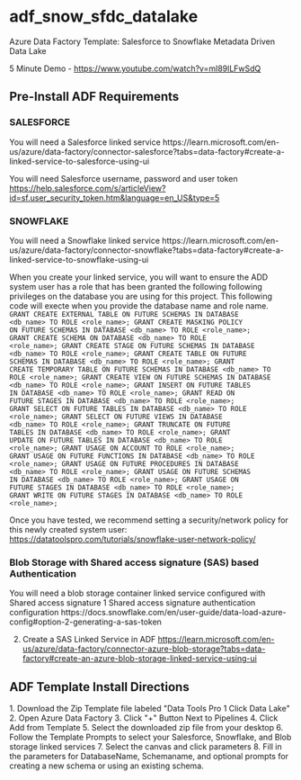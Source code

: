 # adf_snow_sfdc_datalake
Azure Data Factory Template: Salesforce to Snowflake Metadata Driven Data Lake

5 Minute Demo - https://www.youtube.com/watch?v=mI89lLFwSdQ

<h2>Pre-Install ADF Requirements</h2>
<h3>SALESFORCE</h3>
You will need a Salesforce linked service
https://learn.microsoft.com/en-us/azure/data-factory/connector-salesforce?tabs=data-factory#create-a-linked-service-to-salesforce-using-ui

You will need Salesforce username, password and user token
https://help.salesforce.com/s/articleView?id=sf.user_security_token.htm&language=en_US&type=5


<h3>SNOWFLAKE</h3>
You will need a Snowflake linked service
https://learn.microsoft.com/en-us/azure/data-factory/connector-snowflake?tabs=data-factory#create-a-linked-service-to-snowflake-using-ui

When you create your linked service, you will want to ensure the ADD system user has a role that has been granted the following following privileges on the database you are using for this project. This following code will execte when you provide the database name and role name.
<code>
GRANT CREATE EXTERNAL TABLE ON FUTURE SCHEMAS IN DATABASE <db_name> TO ROLE <role_name>;
GRANT CREATE MASKING POLICY ON FUTURE SCHEMAS IN DATABASE <db_name> TO ROLE <role_name>;
GRANT CREATE SCHEMA ON DATABASE <db_name> TO ROLE <role_name>;
GRANT CREATE STAGE ON FUTURE SCHEMAS IN DATABASE <db_name> TO ROLE <role_name>;
GRANT CREATE TABLE ON FUTURE SCHEMAS IN DATABASE <db_name> TO ROLE <role_name>;
GRANT CREATE TEMPORARY TABLE ON FUTURE SCHEMAS IN DATABASE <db_name> TO ROLE <role_name>;
GRANT CREATE VIEW ON FUTURE SCHEMAS IN DATABASE <db_name> TO ROLE <role_name>;
GRANT INSERT ON FUTURE TABLES IN DATABASE <db_name> TO ROLE <role_name>;
GRANT READ ON FUTURE STAGES IN DATABASE <db_name> TO ROLE <role_name>;
GRANT SELECT ON FUTURE TABLES IN DATABASE <db_name> TO ROLE <role_name>;
GRANT SELECT ON FUTURE VIEWS IN DATABASE <db_name> TO ROLE <role_name>;
GRANT TRUNCATE ON FUTURE TABLES IN DATABASE <db_name> TO ROLE <role_name>;
GRANT UPDATE ON FUTURE TABLES IN DATABASE <db_name> TO ROLE <role_name>;
GRANT USAGE ON ACCOUNT TO ROLE <role_name>;
GRANT USAGE ON FUTURE FUNCTIONS IN DATABASE <db_name> TO ROLE <role_name>;
GRANT USAGE ON FUTURE PROCEDURES IN DATABASE <db_name> TO ROLE <role_name>;
GRANT USAGE ON FUTURE SCHEMAS IN DATABASE <db_name> TO ROLE <role_name>;
GRANT USAGE ON FUTURE STAGES IN DATABASE <db_name> TO ROLE <role_name>;
GRANT WRITE ON FUTURE STAGES IN DATABASE <db_name> TO ROLE <role_name>;
  </code>

Once you have tested, we recommend setting a security/network policy for this newly created system user:
https://datatoolspro.com/tutorials/snowflake-user-network-policy/

<h3>Blob Storage with Shared access signature (SAS) based Authentication</h3>
You will need a blob storage container linked service configured with Shared access signature
1 Shared access signature authentication configuration
https://docs.snowflake.com/en/user-guide/data-load-azure-config#option-2-generating-a-sas-token

2. Create a SAS Linked Service in ADF
https://learn.microsoft.com/en-us/azure/data-factory/connector-azure-blob-storage?tabs=data-factory#create-an-azure-blob-storage-linked-service-using-ui

<h2>ADF Template Install Directions</h2>
1. Download the Zip Template file labeled "Data Tools Pro 1 Click Data Lake"
2. Open Azure Data Factory
3. Click "+" Button Next to Pipelines
4. Click Add from Template
5. Select the downloaded zip file from your desktop
6. Follow the Template Prompts to select your Salesforce, Snowflake, and Blob storage linked services
7. Select the canvas and click parameters
8. Fill in the parameters for DatabaseName, Schemaname, and optional prompts for creating a new schema or using an existing schema.
